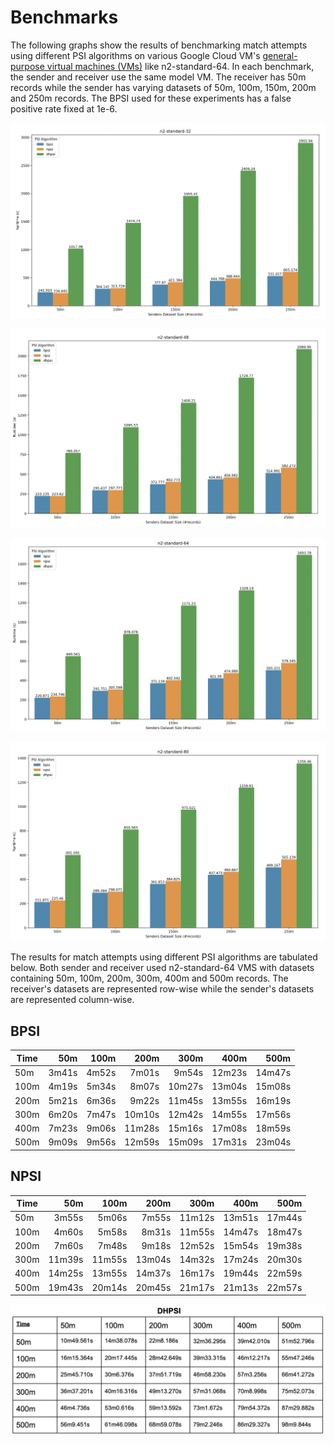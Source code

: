 # Benchmarks

The following graphs show the results of benchmarking match attempts using different PSI algorithms on various Google Cloud VM's [general-purpose virtual machines (VMs)](https://cloud.google.com/compute/docs/general-purpose-machines#n2-standard) like n2-standard-64. In each benchmark, the sender and receiver use the same model VM. The receiver has 50m records while the sender has varying datasets of 50m, 100m, 150m, 200m and 250m records. The BPSI used for these experiments has a false positive rate fixed at 1e-6. 

![n2-standard-32](n2-standard-32.png)

![n2-standard-48](n2-standard-48.png)

![n2-standard-64](n2-standard-64.png)

![n2-standard-80](n2-standard-80.png)

The results for match attempts using different PSI algorithms are tabulated below. Both sender and receiver used n2-standard-64 VMS with datasets containing 50m, 100m, 200m, 300m, 400m and 500m records. The receiver's datasets are represented row-wise while the sender's datasets are represented column-wise.

## BPSI

| Time | 50m    | 100m    | 200m     | 300m     | 400m   | 500m     |
|------|-------:|--------:|---------:|--------:|--------:|---------:|
| 50m  | 3m41s | 4m52s | 7m01s    | 9m54s  | 12m23s | 14m47s |
| 100m | 4m19s | 5m34s | 8m07s   | 10m27s | 13m04s  | 15m08s  |
| 200m | 5m21s | 6m36s | 9m22s  | 11m45s | 13m55s | 16m19s |
| 300m | 6m20s | 7m47s | 10m10s  | 12m42s | 14m55s | 17m56s |
| 400m | 7m23s | 9m06s  | 11m28s | 15m16s | 17m08s  | 18m59s |
| 500m | 9m09s  | 9m56s | 12m59s | 15m09s  | 17m31s | 23m04s  |

## NPSI

| Time | 50m      | 100m     | 200m     | 300m   | 400m    | 500m   |
|------|--------:|---------:|--------:|--------:|--------:|--------:|
| 50m  | 3m55s  | 5m06s   | 7m55s  | 11m12s | 13m51s | 17m44s |
| 100m | 4m60s  | 5m58s  | 8m31s  | 11m55s | 14m47s | 18m47s |
| 200m | 7m60s  | 7m48s  | 9m18s  | 12m52s | 15m54s | 19m38s |
| 300m | 11m39s | 11m55s | 13m04s  | 14m32s | 17m24s | 20m30s |
| 400m | 14m25s | 13m55s | 14m37s | 16m17s | 19m44s | 22m59s |
| 500m | 19m43s | 20m14s | 20m45s | 21m17s | 21m13s | 22m57s |

![DHPSI](DHPSI.png)